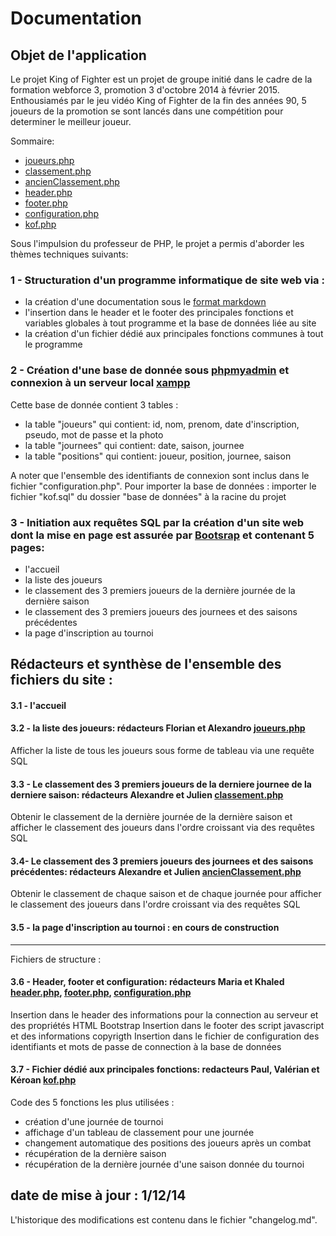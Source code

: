 # Documentation 

## Objet de l'application
 Le projet King of Fighter est un projet de groupe initié dans le cadre de la formation webforce 3, promotion 3 d'octobre 2014 à février 2015.
 Enthousiamés par le jeu vidéo King of Fighter de la fin des années 90, 5 joueurs de la promotion se sont lancés dans une compétition pour determiner le meilleur joueur.
 
 Sommaire:

 - [joueurs.php](doc/joueurs.md)
 - [classement.php](doc/classement.mddown)
 - [ancienClassement.php](doc/anciensClassements.md)
 - [header.php](header-footer.md)
 - [footer.php](header-footer.md)
 - [configuration.php](doc/configuration.md)
 - [kof.php](doc/kof.md)


 
 Sous l'impulsion du professeur de PHP, le projet a permis d'aborder les thèmes techniques suivants:
 
### 1 - Structuration d'un programme informatique de site web via :
- la création d'une documentation sous le [format markdown](http://fr.wikipedia.org/wiki/Markdown)
- l'insertion dans le header et le footer des principales fonctions et variables globales à tout programme et la base de données liée au site
- la création d'un fichier dédié aux principales fonctions communes à tout le programme

### 2 - Création d'une base de donnée sous [phpmyadmin](http://localhost/phpmyadmin) et connexion à un serveur local [xampp](https://www.apachefriends.org/index.html)
Cette base de donnée contient 3 tables :

- la table "joueurs" qui contient: id, nom, prenom, date d'inscription, pseudo, mot de passe et la photo
- la table "journees" qui contient: date, saison, journee 
- la table "positions" qui contient: joueur, position, journee, saison 

A noter que l'ensemble des identifiants de connexion sont inclus dans le fichier "configuration.php".
Pour importer la base de données : importer le fichier "kof.sql" du dossier "base de données" à la racine du projet


### 3 - Initiation aux requêtes SQL par la création d'un site web dont la mise en page est assurée par [Bootsrap](http://getbootstrap.com/css/) et contenant 5 pages:
- l'accueil
- la liste des joueurs
- le classement des 3 premiers joueurs de la dernière journée de la dernière saison
- le classement des 3 premiers joueurs des journees et des saisons précédentes
- la page d'inscription au tournoi


## Rédacteurs et synthèse de l'ensemble des fichiers du site :

#### 3.1 - l'accueil

#### 3.2 - la liste des joueurs: rédacteurs Florian et Alexandro [joueurs.php](doc/joueurs.md)
Afficher la liste de tous les joueurs sous forme de tableau via une requête SQL

#### 3.3 - Le classement des 3 premiers joueurs de la derniere journee de la derniere saison: rédacteurs Alexandre et Julien [classement.php](doc/classement.mddown)
Obtenir le classement de la dernière journée de la dernière saison et afficher le classement des joueurs dans l'ordre croissant via des requêtes SQL

#### 3.4- Le classement des 3 premiers joueurs des journees et des saisons précédentes: rédacteurs Alexandre et Julien [ancienClassement.php](doc/anciensClassements.md)
Obtenir le classement de chaque saison et de chaque journée pour afficher le classement des joueurs dans l'ordre croissant via des requêtes SQL

#### 3.5 - la page d'inscription au tournoi : en cours de construction
_____________

Fichiers de structure :
#### 3.6 - Header, footer et configuration:  rédacteurs Maria et Khaled [header.php](header-footer.md), [footer.php](header-footer.md), [configuration.php](doc/configuration.md)
Insertion dans le header des informations pour la connection au serveur et des propriétés HTML Bootstrap
Insertion dans le footer des script javascript et des informations copyrigth
Insertion dans le fichier de configuration des identifiants et mots de passe de connection à la base de données

#### 3.7 - Fichier dédié aux principales fonctions: redacteurs Paul, Valérian et Kéroan [kof.php](doc/kof.md)
Code des 5 fonctions les plus utilisées :

- création d'une journée de tournoi
- affichage d'un tableau de classement pour une journée
- changement automatique des positions des joueurs après un combat
- récupération de la dernière saison 
- récupération de la dernière journée d'une saison donnée du tournoi


## date de mise à jour : 1/12/14
L'historique des modifications est contenu dans le fichier "changelog.md".